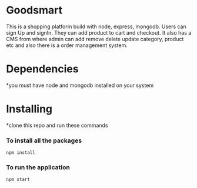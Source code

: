 # Goodsmart
This is a shopping platform build with node, express, mongodb. Users can sign Up and signIn. They can add product to cart and checkout. It also has a CMS from where admin can add remove delete update category, product etc and also there is a order management system.
# Dependencies
*you must have node and mongodb installed on your system
# Installing
*clone this repo and run these commands
### To install all the packages
```
npm install
```

### To run the application
```
npm start
```

